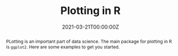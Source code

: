 ---
date: "2021-03-21T00:00:00Z"
external_link: ""
image:
  caption: Photo by rawpixel on Unsplash
  focal_point: Smart
#slides: example
summary: Here are some demos of how to plot in R.
abstract: PLotting is an important part of data science.  The main package for plotting in R is `ggplot2`.  Here are some examples to get you started. 
categories: 
  - R
tags:
  - plotting
title: Plotting in R
url_code: ""
url_pdf: ""
url_slides: ""
url_video: ""
---